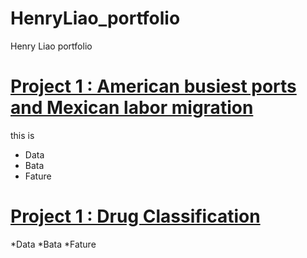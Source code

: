 # HenryLiao_portfolio
Henry Liao portfolio


# [Project 1 : American busiest ports and Mexican labor migration](https://www.kaggle.com/code/hungenliao/american-busiest-ports-and-mexican-labor-migration)

this is

* Data
* Bata
* Fature

# [Project 1 : Drug Classification](https://www.kaggle.com/code/hungenliao/drugs-classification-eda-ml-knn-rf)

*Data
*Bata
*Fature
